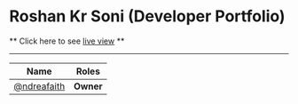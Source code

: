 # Roshan Kr Soni (Developer Portfolio)

** Click here to see [live view](https://andreafaith.github.io/) **
________________________________________________________________________________________

Name  | Roles
------------ | -------------
[@ndreafaith](https://github.com/andreafaith) | **Owner**
